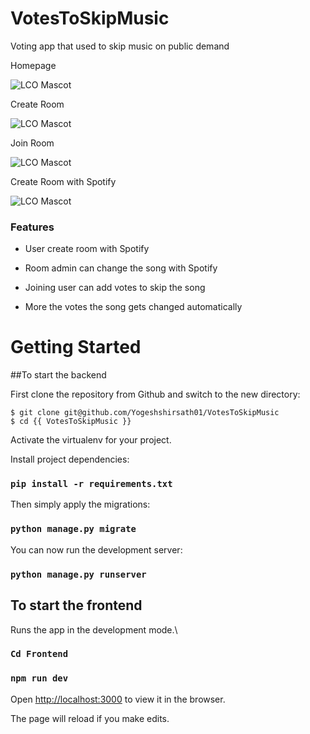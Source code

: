 # VotesToSkipMusic
Voting app that used to skip music on public demand

Homepage

![LCO Mascot](https://i.ibb.co/bQLd7kR/homepage.png "LCO")

Create Room

![LCO Mascot](https://i.ibb.co/C1fKHsG/createroom.png "LCO")

Join Room

![LCO Mascot](https://i.ibb.co/fS3H4Hq/joinroom.png "LCO")

Create Room with Spotify

![LCO Mascot](https://i.ibb.co/tpv9Fxc/Login-with-spotify.png "LCO")

### Features

* User create room with Spotify

* Room admin can change the song with Spotify

* Joining user can add votes to skip the song

* More the votes the song gets changed automatically

# Getting Started

##To start the backend

First clone the repository from Github and switch to the new directory:

    $ git clone git@github.com/Yogeshshirsath01/VotesToSkipMusic
    $ cd {{ VotesToSkipMusic }}
    
Activate the virtualenv for your project.
    
Install project dependencies:

### `pip install -r requirements.txt`
    
    
Then simply apply the migrations:

### `python manage.py migrate`
    

You can now run the development server:

### `python manage.py runserver`


## To start the frontend


Runs the app in the development mode.\
### `Cd Frontend`

### `npm run dev`
Open [http://localhost:3000](http://localhost:3000) to view it in the browser.

The page will reload if you make edits.


